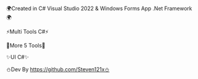 🌍Created in C# Visual Studio 2022 & Windows Forms App .Net Framework🌍

⚡Multi Tools C#⚡

💫More 5 Tools💫

✨UI C#✨

⛄Dev By https://github.com/Steven121x⛄